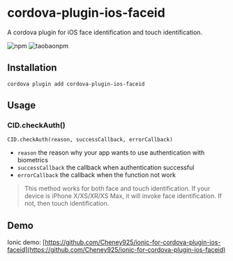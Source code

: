 # cordova-plugin-ios-faceid
A cordova plugin for iOS face identification and touch identification.

![npm](https://img.shields.io/npm/v/cordova-plugin-face-id.svg)
![taobaonpm](https://npm.taobao.org/badge/v/cordova-plugin-face-id.svg)

## Installation
`cordova plugin add cordova-plugin-ios-faceid`

## Usage
### CID.checkAuth()
`CID.checkAuth(reason, successCallback, errorCallback)`

* `reason` the reason why your app wants to use authentication with biometrics
* `successCallback` the callback when authentication successful
* `errorCallback` the callback when the function not work

> This method works for both face and touch identification. If your device is iPhone X/XS/XR/XS Max, it will invoke face identification. If not, then touch identification.

## Demo
Ionic demo: [https://github.com/Cheney925/ionic-for-cordova-plugin-ios-faceid](https://github.com/Cheney925/ionic-for-cordova-plugin-ios-faceid)


